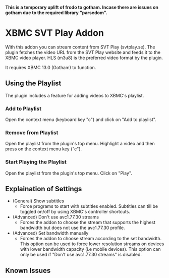 **This is a temporary uplift of frodo to gotham. Incase there are issues on gotham due to the required library "parsedom".**


# XBMC SVT Play Addon

With this addon you can stream content from SVT Play (svtplay.se).
The plugin fetches the video URL from the SVT Play website and feeds it to the XBMC video player. HLS (m3u8) is the preferred video format by the plugin.

It requires XBMC 13.0 (Gotham) to function.

## Using the Playlist
The plugin includes a feature for adding videos to XBMC's playlist.

### Add to Playlist
Open the context menu (keyboard key "c") and click on "Add to playlist".

### Remove from Playlist
Open the playlist from the plugin's top menu. Highlight a video and then press on the context menu key ("c").

### Start Playing the Playlist
Open the playlist from the plugin's top menu. Click on "Play".

## Explaination of Settings

* (General) Show subtitles
  * Force programs to start with subtitles enabled. Subtitles can till be toggled on/off by using XBMC's controller shortcuts.
* (Advanced) Don't use avc1.77.30 streams
  * Forces the addon to choose the stream that supports the highest bandwidth but does not use the avc1.77.30 profile.
* (Advanced) Set bandwidth manually
  * Forces the addon to choose stream according to the set bandwidth. This option can be used to force lower resolution streams on devices with lower bandwidth capacity (i.e mobile devices). This option can only be used if "Don't use avc1.77.30 streams" is disabled.

## Known Issues
